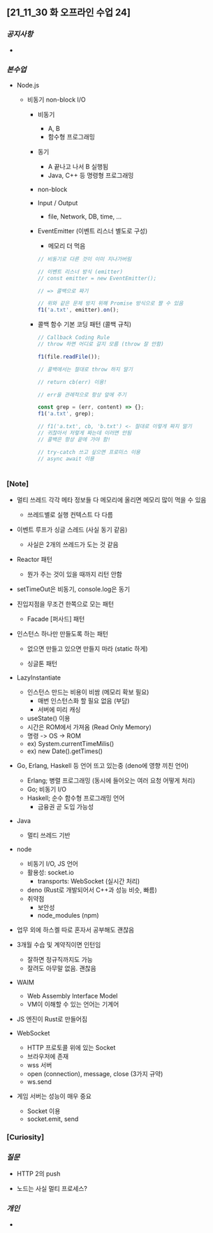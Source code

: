 ## [21_11_30 화 오프라인 수업 24]

### _공지사항_

-

### _본수업_

- Node.js

  - 비동기 non-block I/O

    - 비동기
      - A, B
      - 함수형 프로그래밍
    - 동기
      - A 끝나고 나서 B 실행됨
      - Java, C++ 등 명령형 프로그래밍
    - non-block
    - Input / Output
      - file, Network, DB, time, ...
    - EventEmitter (이벤트 리스너 별도로 구성)

      - 메모리 더 먹음

      ```js
      // 비동기로 다른 것이 이미 지나가버림

      // 이벤트 리스너 방식 (emitter)
      // const emitter = new EventEmitter();

      // => 콜백으로 짜기

      // 위와 같은 문제 방지 위해 Promise 방식으로 짤 수 있음
      f1('a.txt', emitter).on();
      ```

    - 콜백 함수 기본 코딩 패턴 (콜백 규칙)

      ```js
      // Callback Coding Rule
      // throw 하면 어디로 갈지 모름 (throw 잘 안함)

      f1(file.readFile());

      // 콜백에서는 절대로 throw 하지 말기

      // return cb(err) 이용!

      // err을 관례적으로 항상 앞에 주기

      const grep = (err, content) => {};
      f1('a.txt', grep);

      // f1('a.txt', cb, 'b.txt') <- 절대로 이렇게 짜지 말기
      // 귀찮아서 저렇게 짜는데 이러면 안됨
      // 콜백은 항상 끝에 가야 함!

      // try-catch 쓰고 싶으면 프로미스 이용
      // async await 이용
      ```

#

### [Note]

- 멀티 쓰레드 각각 메타 정보들 다 메모리에 올리면 메모리 많이 먹을 수 있음
  - 쓰레드별로 실행 컨텍스트 다 다름
- 이벤트 루프가 싱글 스레드 (사실 동기 같음)
  - 사실은 2개의 쓰레드가 도는 것 같음
- Reactor 패턴
  - 뭔가 주는 것이 있을 때까지 리턴 안함
- setTimeOut은 비동기, console.log은 동기

- 진입지점을 무조건 한쪽으로 모는 패턴

  - Facade [퍼사드] 패턴

- 인스턴스 하나만 만들도록 하는 패턴

  - 없으면 만들고 있으면 만들지 마라 (static 하게)

  - 싱글톤 패턴

- LazyInstantiate

  - 인스턴스 만드는 비용이 비쌈 (메모리 확보 필요)
    - 매번 인스턴스화 할 필요 없음 (부담)
    - 서버에 미리 캐싱
  - useState() 이용
  - 시간은 ROM에서 가져옴 (Read Only Memory)
  - 명령 -> OS -> ROM
  - ex) System.currentTimeMilis()
  - ex) new Date().getTimes()

- Go, Erlang, Haskell 등 언어 뜨고 있는중 (deno에 영향 끼친 언어)

  - Erlang; 병렬 프로그래밍 (동시에 들어오는 여러 요청 어떻게 처리)
  - Go; 비동기 I/O
  - Haskell; 순수 함수형 프로그래밍 언어
    - 금융권 곧 도입 가능성

- Java

  - 멀티 쓰레드 기반

- node

  - 비동기 I/O, JS 언어
  - 활용성: socket.io
    - transports: WebSocket (실시간 처리)
  - deno (Rust로 개발되어서 C++과 성능 비슷, 빠름)
  - 취약점
    - 보안성
    - node_modules (npm)

- 업무 외에 하스켈 따로 혼자서 공부해도 괜찮음

- 3개월 수습 및 계약직이면 인턴임

  - 잘하면 정규직까지도 가능
  - 잘려도 아무말 없음. 괜찮음

- WAIM

  - Web Assembly Interface Model
  - VM이 이해할 수 있는 언어는 기계어

- JS 엔진이 Rust로 만들어짐

- WebSocket

  - HTTP 프로토콜 위에 있는 Socket
  - 브라우저에 존재
  - wss 서버
  - open (connection), message, close (3가지 규약)
  - ws.send

- 게임 서버는 성능이 매우 중요
  - Socket 이용
  - socket.emit, send

### [Curiosity]

### _질문_

- HTTP 2의 push

- 노드는 사실 멀티 프로세스?

### _개인_

-

